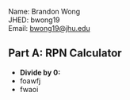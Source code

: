 Name: Brandon Wong  
JHED: bwong19  
Email: bwong19@jhu.edu  

## Part A: RPN Calculator

* __Divide by 0:__ 
* foawfj
* fwaoi